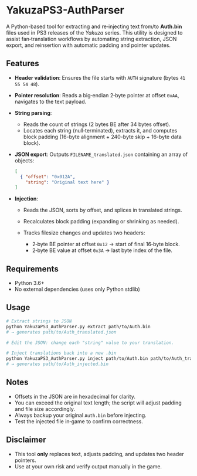 # YakuzaPS3-AuthParser

A Python-based tool for extracting and re‑injecting text from/to **Auth.bin** files used in PS3 releases of the *Yakuza* series. This utility is designed to assist fan‑translation workflows by automating string extraction, JSON export, and reinsertion with automatic padding and pointer updates.

## Features

* **Header validation**: Ensures the file starts with `AUTH` signature (bytes `41 55 54 48`).
* **Pointer resolution**: Reads a big‑endian 2‑byte pointer at offset `0xAA`, navigates to the text payload.
* **String parsing**:

  * Reads the count of strings (2 bytes BE after 34 bytes offset).
  * Locates each string (null‑terminated), extracts it, and computes block padding (16-byte alignment + 240-byte skip + 16-byte data block).
* **JSON export**: Outputs `FILENAME_translated.json` containing an array of objects:

  ```json
  [
    { "offset": "0x012A",
      "string": "Original text here" }
  ]
  ```
* **Injection**:

  * Reads the JSON, sorts by offset, and splices in translated strings.
  * Recalculates block padding (expanding or shrinking as needed).
  * Tracks filesize changes and updates two headers:

    * 2‑byte BE pointer at offset `0x12` → start of final 16‑byte block.
    * 2‑byte BE value at offset `0x3A` → last byte index of the file.

## Requirements

* Python 3.6+
* No external dependencies (uses only Python stdlib)

## Usage

```bash
# Extract strings to JSON
python YakuzaPS3_AuthParser.py extract path/to/Auth.bin
# → generates path/to/Auth_translated.json

# Edit the JSON: change each "string" value to your translation.

# Inject translations back into a new .bin
python YakuzaPS3_AuthParser.py inject path/to/Auth.bin path/to/Auth_translated.json
# → generates path/to/Auth_injected.bin
```

## Notes

* Offsets in the JSON are in hexadecimal for clarity.
* You can exceed the original text length; the script will adjust padding and file size accordingly.
* Always backup your original `Auth.bin` before injecting.
* Test the injected file in‑game to confirm correctness.

## Disclaimer

* This tool **only** replaces text, adjusts padding, and updates two header pointers.
* Use at your own risk and verify output manually in the game.
